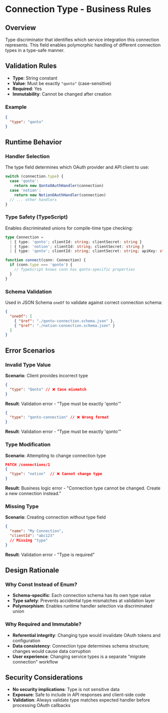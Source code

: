 # Connection Type - Business Rules

## Overview

Type discriminator that identifies which service integration this connection represents. This field enables polymorphic handling of different connection types in a type-safe manner.

## Validation Rules

- **Type**: String constant
- **Value**: Must be exactly `"qonto"` (case-sensitive)
- **Required**: Yes
- **Immutability**: Cannot be changed after creation

### Example

```json
{
  "type": "qonto"
}
```

## Runtime Behavior

### Handler Selection

The type field determines which OAuth provider and API client to use:

```typescript
switch (connection.type) {
  case 'qonto':
    return new QontoOAuthHandler(connection)
  case 'notion':
    return new NotionOAuthHandler(connection)
  // ... other handlers
}
```

### Type Safety (TypeScript)

Enables discriminated unions for compile-time type checking:

```typescript
type Connection =
  | { type: 'qonto'; clientId: string; clientSecret: string }
  | { type: 'notion'; clientId: string; clientSecret: string }
  | { type: 'qonto'; clientId: string; clientSecret: string; apiKey: string }

function connect(conn: Connection) {
  if (conn.type === 'qonto') {
    // TypeScript knows conn has qonto-specific properties
  }
}
```

### Schema Validation

Used in JSON Schema `oneOf` to validate against correct connection schema:

```json
{
  "oneOf": [
    { "$ref": "./qonto-connection.schema.json" },
    { "$ref": "./notion-connection.schema.json" }
  ]
}
```

## Error Scenarios

### Invalid Type Value

**Scenario**: Client provides incorrect type

```json
{
  "type": "Qonto" // ❌ Case mismatch
}
```

**Result**: Validation error - "Type must be exactly 'qonto'"

```json
{
  "type": "qonto-connection" // ❌ Wrong format
}
```

**Result**: Validation error - "Type must be exactly 'qonto'"

### Type Modification

**Scenario**: Attempting to change connection type

```json
PATCH /connections/1
{
  "type": "notion"  // ❌ Cannot change type
}
```

**Result**: Business logic error - "Connection type cannot be changed. Create a new connection instead."

### Missing Type

**Scenario**: Creating connection without type field

```json
{
  "name": "My Connection",
  "clientId": "abc123"
  // Missing "type"
}
```

**Result**: Validation error - "Type is required"

## Design Rationale

### Why Const Instead of Enum?

- **Schema-specific**: Each connection schema has its own type value
- **Type safety**: Prevents accidental type mismatches at validation layer
- **Polymorphism**: Enables runtime handler selection via discriminated union

### Why Required and Immutable?

- **Referential integrity**: Changing type would invalidate OAuth tokens and configuration
- **Data consistency**: Connection type determines schema structure; changes would cause data corruption
- **User experience**: Changing service types is a separate "migrate connection" workflow

## Security Considerations

- **No security implications**: Type is not sensitive data
- **Exposure**: Safe to include in API responses and client-side code
- **Validation**: Always validate type matches expected handler before processing OAuth callbacks
